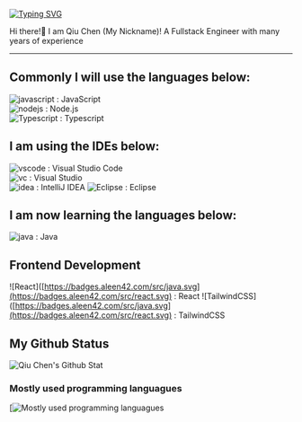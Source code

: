 [![Typing SVG](https://readme-typing-svg.demolab.com?font=Fira+Code&weight=600&pause=1000&color=5B19F7&random=false&width=435&lines=Qiu+Chen;Lau+Tai+Hong)](https://git.io/typing-svg)

Hi there!👋 I am Qiu Chen (My Nickname)! A Fullstack Engineer with many years of experience

---

## Commonly I will use the languages below:  
![javascript](https://badges.aleen42.com/src/javascript.svg) : JavaScript  
![nodejs](https://badges.aleen42.com/src/node.svg) : Node.js  
![Typescript]([https://badges.aleen42.com/src/node.svg](https://badges.aleen42.com/src/typescript.svg)) : Typescript

## I am using the IDEs below:  
![vscode](https://badges.aleen42.com/src/visual_studio_code.svg) : Visual Studio Code  
![vc](https://badges.aleen42.com/src/visual_studio.svg) : Visual Studio  
![idea](https://badges.aleen42.com/src/idea.svg) : IntelliJ IDEA
![Eclipse](https://badges.aleen42.com/src/idea.svg) : Eclipse

## I am now learning the languages below:  
![java](https://badges.aleen42.com/src/java.svg) : Java  

## Frontend Development
![React]([https://badges.aleen42.com/src/java.svg](https://badges.aleen42.com/src/react.svg) : React
![TailwindCSS]([https://badges.aleen42.com/src/java.svg](https://badges.aleen42.com/src/react.svg) : TailwindCSS


## My Github Status
![Qiu Chen's Github Stat](https://github-readme-stats.vercel.app/api/?username=xXQiuChenXx&show_icons=true&bg_color=23272A&title_color=FF73F1&text_color=FFC0CB&icon_color=9B84EE&count_private=true&include_all_commits=true&border_color=9B84EE&border_radius=10)

### Mostly used programming languagues 
[![Mostly used programming languagues](https://github-readme-stats.vercel.app/api/top-langs/?username=xXQiuChenXx&show_icons=true&bg_color=23272A&title_color=FFC0CB&text_color=FFC0CB&icon_color=9B84EE&count_private=true&include_all_commits=true&border_color=43B581&border_radius=10)
